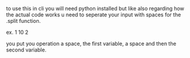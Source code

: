 to use this in cli you will need python installed but like also regarding how the actual code works u need to seperate your input with spaces for the .split function.

ex.
1 10 2

you put you operation a space, the first variable, a space and then the second variable.

